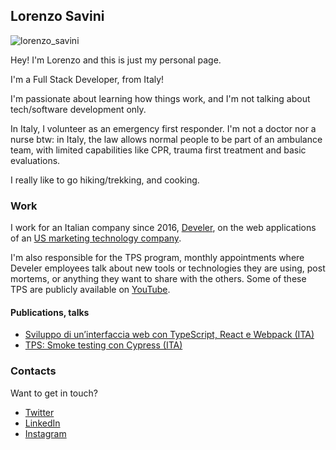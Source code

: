 ## Lorenzo Savini

![lorenzo_savini](https://user-images.githubusercontent.com/4234953/113507928-9634df80-954d-11eb-99d6-a3e0f17b356b.jpg)

Hey! I'm Lorenzo and this is just my personal page.

I'm a Full Stack Developer, from Italy!

I'm passionate about learning how things work, and I'm not talking about tech/software development only.

In Italy, I volunteer as an emergency first responder. I'm not a doctor nor a nurse btw: in Italy, the law allows normal people to be part of an ambulance team, with limited capabilities like CPR, trauma first treatment and basic evaluations. 

I really like to go hiking/trekking, and cooking.

### Work

I work for an Italian company since 2016, [Develer](develer.com), on the web applications of an [US marketing technology company](https://www.develer.com/en/case-studies/software-and-microservices-development-for-nextroll/).

I'm also responsible for the TPS program, monthly appointments where Develer employees talk about new tools or technologies they are using, post mortems, or anything they want to share with the others. Some of these TPS are publicly available on [YouTube](https://www.youtube.com/playlist?list=PLPGJdxeQ35eAHgEfkfChN_8gN5CJCF9tw).

#### Publications, talks

- [Sviluppo di un’interfaccia web con TypeScript, React e Webpack (ITA)](https://youtu.be/J55oIFzXxTA)
- [TPS: Smoke testing con Cypress (ITA)](https://youtu.be/xlatMuLAVDM)

### Contacts

Want to get in touch?

- [Twitter](https://twitter.com/Savo_92)
- [LinkedIn](www.linkedin.com/in/lorenzosavini)
- [Instagram](https://www.instagram.com/lorenzo__s/)
